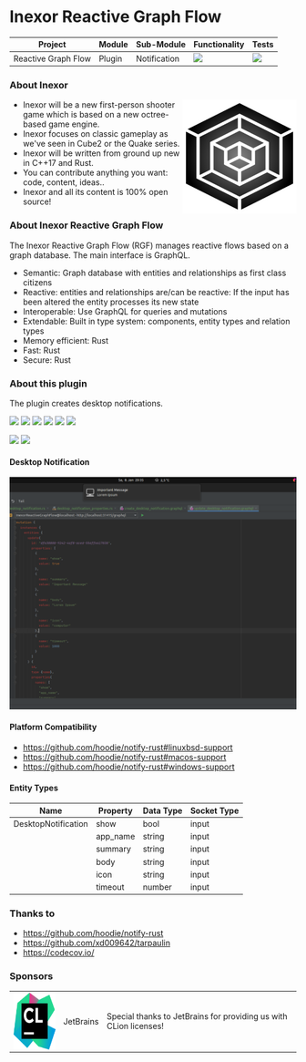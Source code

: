 # Inexor Reactive Graph Flow

| Project             | Module | Sub-Module   | Functionality                                                        | Tests                                                                                                                                                                |
|---------------------|--------|--------------|----------------------------------------------------------------------|----------------------------------------------------------------------------------------------------------------------------------------------------------------------|
| Reactive Graph Flow | Plugin | Notification | <img src="https://img.shields.io/badge/state-completed-brightgreen"> | [<img src="https://img.shields.io/codecov/c/github/aschaeffer/inexor-rgf-plugin-notification">](https://app.codecov.io/gh/aschaeffer/inexor-rgf-plugin-notification) |

### About Inexor

<a href="https://inexor.org/">
<img align="right" width="200" height="200" src="https://raw.githubusercontent.com/aschaeffer/inexor-rgf-plugin-notification/main/docs/images/inexor_2.png">
</a>

* Inexor will be a new first-person shooter game which is based on a new octree-based game engine.
* Inexor focuses on classic gameplay as we've seen in Cube2 or the Quake series.
* Inexor will be written from ground up new in C++17 and Rust.
* You can contribute anything you want: code, content, ideas..
* Inexor and all its content is 100% open source!

### About Inexor Reactive Graph Flow

The Inexor Reactive Graph Flow (RGF) manages reactive flows based on a graph database. The main interface is GraphQL.

* Semantic: Graph database with entities and relationships as first class citizens
* Reactive: entities and relationships are/can be reactive: If the input has been altered the entity processes its new state
* Interoperable: Use GraphQL for queries and mutations
* Extendable: Built in type system: components, entity types and relation types
* Memory efficient: Rust
* Fast: Rust
* Secure: Rust

### About this plugin

The plugin creates desktop notifications.

[<img src="https://img.shields.io/badge/Language-Rust-brightgreen">](https://www.rust-lang.org/)
[<img src="https://img.shields.io/badge/Platforms-Linux%20%26%20Windows-brightgreen">]()
[<img src="https://img.shields.io/github/workflow/status/aschaeffer/inexor-rgf-plugin-notification/Rust">](https://github.com/aschaeffer/inexor-rgf-plugin-notification/actions?query=workflow%3ARust)
[<img src="https://img.shields.io/github/last-commit/aschaeffer/inexor-rgf-plugin-notification">]()
[<img src="https://img.shields.io/github/languages/code-size/aschaeffer/inexor-rgf-plugin-notification">]()
[<img src="https://img.shields.io/codecov/c/github/aschaeffer/inexor-rgf-plugin-notification">](https://app.codecov.io/gh/aschaeffer/inexor-rgf-plugin-notification)

[<img src="https://img.shields.io/github/license/aschaeffer/inexor-rgf-plugin-notification">](https://github.com/aschaeffer/inexor-rgf-plugin-notification/blob/main/LICENSE)
[<img src="https://img.shields.io/discord/698219248954376256?logo=discord">](https://discord.com/invite/acUW8k7)

#### Desktop Notification

<img src="https://raw.githubusercontent.com/aschaeffer/inexor-rgf-plugin-notification/main/docs/images/notification.png">

#### Platform Compatibility

* https://github.com/hoodie/notify-rust#linuxbsd-support
* https://github.com/hoodie/notify-rust#macos-support
* https://github.com/hoodie/notify-rust#windows-support

#### Entity Types

| Name                | Property | Data Type | Socket Type |
|---------------------|----------|-----------|-------------|
| DesktopNotification | show     | bool      | input       |
|                     | app_name | string    | input       |
|                     | summary  | string    | input       |
|                     | body     | string    | input       |
|                     | icon     | string    | input       |
|                     | timeout  | number    | input       |

### Thanks to

* https://github.com/hoodie/notify-rust
* https://github.com/xd009642/tarpaulin
* https://codecov.io/

### Sponsors

|                                                                                                                                                                                                                               |           |                                                                   |
|-------------------------------------------------------------------------------------------------------------------------------------------------------------------------------------------------------------------------------|-----------|-------------------------------------------------------------------|
| <a href="https://www.jetbrains.com/?from=github.com/inexorgame"><img align="right" width="100" height="100" src="https://raw.githubusercontent.com/aschaeffer/inexor-rgf-plugin-logical/main/docs/images/icon_CLion.svg"></a> | JetBrains | Special thanks to JetBrains for providing us with CLion licenses! |
